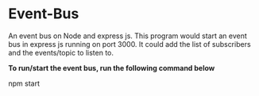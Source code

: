 # Event-Bus
An event bus on Node and express js. 
This program would start an event bus in express js running on port 3000. It could add the list of subscribers and the events/topic to listen to.


**To run/start the event bus, run the following command below**

npm start 